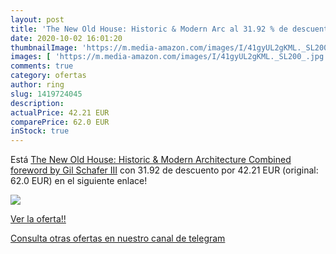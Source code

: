 ```yaml
---
layout: post
title: 'The New Old House: Historic & Modern Arc al 31.92 % de descuento'
date: 2020-10-02 16:01:20
thumbnailImage: 'https://m.media-amazon.com/images/I/41gyUL2gKML._SL200_.jpg'
images: [ 'https://m.media-amazon.com/images/I/41gyUL2gKML._SL200_.jpg' ]
comments: true
category: ofertas
author: ring
slug: 1419724045
description:
actualPrice: 42.21 EUR
comparePrice: 62.0 EUR
inStock: true
---
```


Está [The New Old House: Historic & Modern Architecture Combined  foreword by Gil Schafer III](https://www.amazon.es/dp/1419724045/?tag=redken-21) con 31.92 de descuento por 42.21 EUR (original: 62.0 EUR) en el siguiente enlace!

[![](https://m.media-amazon.com/images/I/41gyUL2gKML._SL200_.jpg)](https://www.amazon.es/dp/1419724045/?tag=redken-21)

[Ver la oferta!!](https://www.amazon.es/dp/1419724045/?tag=redken-21)

[Consulta otras ofertas en nuestro canal de telegram](https://t.me/s/ofertas25)

